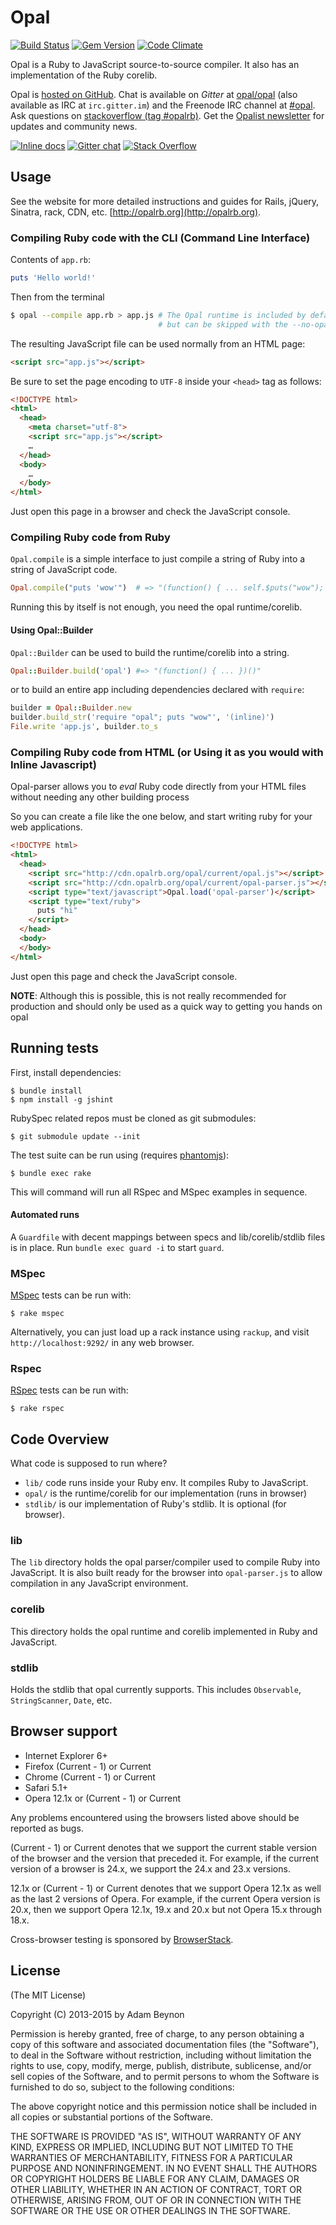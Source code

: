 # Opal

[![Build Status](http://img.shields.io/travis/opal/opal/master.svg?style=flat)](http://travis-ci.org/opal/opal)
[![Gem Version](http://img.shields.io/gem/v/opal.svg?style=flat)](http://badge.fury.io/rb/opal)
[![Code Climate](http://img.shields.io/codeclimate/github/opal/opal.svg?style=flat)](https://codeclimate.com/github/opal/opal)

Opal is a Ruby to JavaScript source-to-source compiler. It also has an
implementation of the Ruby corelib.

Opal is [hosted on GitHub](http://github.com/opal/opal). Chat is available on *Gitter* at [opal/opal](https://gitter.im/opal/opal) (also available as IRC at `irc.gitter.im`) and the Freenode IRC channel at [#opal](http://webchat.freenode.net/?channels=opal).
Ask questions on [stackoverflow (tag #opalrb)](http://stackoverflow.com/questions/ask?tags=opalrb). Get the [Opalist newsletter](http://opalist.co) for updates and community news.

[![Inline docs](http://inch-ci.org/github/opal/opal.svg?branch=master&style=flat)](http://opalrb.org/docs/api)
[![Gitter chat](http://img.shields.io/badge/gitter-opal%2Fopal-009966.svg?style=flat)](https://gitter.im/opal/opal)
[![Stack Overflow](http://img.shields.io/badge/stackoverflow-%23opalrb-orange.svg?style=flat)](http://stackoverflow.com/questions/ask?tags=opalrb)

## Usage

See the website for more detailed instructions and guides for Rails, jQuery, Sinatra, rack, CDN, etc. [http://opalrb.org](http://opalrb.org).

### Compiling Ruby code with the CLI (Command Line Interface)

Contents of `app.rb`:

```ruby
puts 'Hello world!'
```

Then from the terminal

```bash
$ opal --compile app.rb > app.js # The Opal runtime is included by default but
                                 # but can be skipped with the --no-opal CLI flag.
```

The resulting JavaScript file can be used normally from an HTML page:

```html
<script src="app.js"></script>
```

Be sure to set the page encoding to `UTF-8` inside your `<head>` tag as follows:

```html
<!DOCTYPE html>
<html>
  <head>
    <meta charset="utf-8">
    <script src="app.js"></script>
    …
  </head>
  <body>
    …
  </body>
</html>
```

Just open this page in a browser and check the JavaScript console.


### Compiling Ruby code from Ruby

`Opal.compile` is a simple interface to just compile a string of Ruby into a
string of JavaScript code.

```ruby
Opal.compile("puts 'wow'")  # => "(function() { ... self.$puts("wow"); ... })()"
```

Running this by itself is not enough, you need the opal runtime/corelib.

#### Using Opal::Builder

`Opal::Builder` can be used to build the runtime/corelib into a string.

```ruby
Opal::Builder.build('opal') #=> "(function() { ... })()"
```

or to build an entire app including dependencies declared with `require`:

```ruby
builder = Opal::Builder.new
builder.build_str('require "opal"; puts "wow"', '(inline)')
File.write 'app.js', builder.to_s
```


### Compiling Ruby code from HTML (or Using it as you would with Inline Javascript)

Opal-parser allows you to *eval* Ruby code directly from your HTML
files without needing any other building process

So you can create a file like the one below, and start writing ruby for
your web applications.


```html
<!DOCTYPE html>
<html>
  <head>
    <script src="http://cdn.opalrb.org/opal/current/opal.js"></script>
    <script src="http://cdn.opalrb.org/opal/current/opal-parser.js"></script>
    <script type="text/javascript">Opal.load('opal-parser')</script>
    <script type="text/ruby">
      puts "hi"
    </script>
  </head>
  <body>
  </body>
</html>
```

Just open this page and check the JavaScript console.

**NOTE**: Although this is possible, this is not really recommended for
production and should only be used as a quick way to getting you hands
on opal


## Running tests

First, install dependencies:

    $ bundle install
    $ npm install -g jshint

RubySpec related repos must be cloned as git submodules:

    $ git submodule update --init

The test suite can be run using (requires [phantomjs][]):

    $ bundle exec rake

This will command will run all RSpec and MSpec examples in sequence.

#### Automated runs

A `Guardfile` with decent mappings between specs and lib/corelib/stdlib files is in place.
Run `bundle exec guard -i` to start `guard`.


### MSpec

[MSpec][] tests can be run with:

    $ rake mspec

Alternatively, you can just load up a rack instance using `rackup`, and
visit `http://localhost:9292/` in any web browser.


### Rspec

[RSpec][] tests can be run with:

    $ rake rspec


## Code Overview

What code is supposed to run where?

* `lib/` code runs inside your Ruby env. It compiles Ruby to JavaScript.
* `opal/` is the runtime/corelib for our implementation (runs in browser)
* `stdlib/` is our implementation of Ruby's stdlib. It is optional (for browser).

### lib

The `lib` directory holds the opal parser/compiler used to compile Ruby
into JavaScript. It is also built ready for the browser into `opal-parser.js`
to allow compilation in any JavaScript environment.

### corelib

This directory holds the opal runtime and corelib implemented in Ruby and
JavaScript.

### stdlib

Holds the stdlib that opal currently supports. This includes `Observable`,
`StringScanner`, `Date`, etc.

## Browser support

* Internet Explorer 6+
* Firefox (Current - 1) or Current
* Chrome (Current - 1) or Current
* Safari 5.1+
* Opera 12.1x or (Current - 1) or Current

Any problems encountered using the browsers listed above should be reported as bugs.

(Current - 1) or Current denotes that we support the current stable version of
the browser and the version that preceded it. For example, if the current
version of a browser is 24.x, we support the 24.x and 23.x versions.

12.1x or (Current - 1) or Current denotes that we support Opera 12.1x as well
as the last 2 versions of Opera. For example, if the current Opera version is 20.x,
then we support Opera 12.1x, 19.x and 20.x but not Opera 15.x through 18.x.

Cross-browser testing is sponsored by [BrowserStack](http://browserstack.com).

## License

(The MIT License)

Copyright (C) 2013-2015 by Adam Beynon

Permission is hereby granted, free of charge, to any person obtaining a copy
of this software and associated documentation files (the "Software"), to deal
in the Software without restriction, including without limitation the rights
to use, copy, modify, merge, publish, distribute, sublicense, and/or sell
copies of the Software, and to permit persons to whom the Software is
furnished to do so, subject to the following conditions:

The above copyright notice and this permission notice shall be included in
all copies or substantial portions of the Software.

THE SOFTWARE IS PROVIDED "AS IS", WITHOUT WARRANTY OF ANY KIND, EXPRESS OR
IMPLIED, INCLUDING BUT NOT LIMITED TO THE WARRANTIES OF MERCHANTABILITY,
FITNESS FOR A PARTICULAR PURPOSE AND NONINFRINGEMENT. IN NO EVENT SHALL THE
AUTHORS OR COPYRIGHT HOLDERS BE LIABLE FOR ANY CLAIM, DAMAGES OR OTHER
LIABILITY, WHETHER IN AN ACTION OF CONTRACT, TORT OR OTHERWISE, ARISING FROM,
OUT OF OR IN CONNECTION WITH THE SOFTWARE OR THE USE OR OTHER DEALINGS IN
THE SOFTWARE.


[phantomjs]: http://phantomjs.org
[MSpec]: https://github.com/rubyspec/mspec#readme
[RSpec]: https://github.com/rspec/rspec#readme
